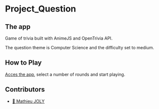 # Project_Question

## The app

Game of trivia built with AnimeJS and OpenTrivia API.

The question theme is Computer Science and the difficulty set to medium.

## How to Play

[Acces the app](https://mathieu-superpose.github.io/Project_Question/), select a number of rounds and start playing.
 
## Contributors

- [:seedling: Mathieu JOLY](https://github.com/mathieu-superpose)

